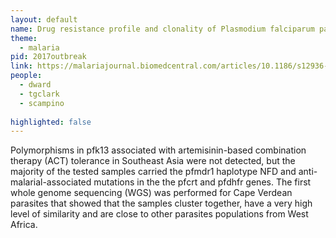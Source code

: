 ```yaml
---
layout: default
name: Drug resistance profile and clonality of Plasmodium falciparum parasites in Cape Verde
theme: 
  - malaria
pid: 2017outbreak
link: https://malariajournal.biomedcentral.com/articles/10.1186/s12936-021-03708-z
people:
  - dward
  - tgclark
  - scampino
  
highlighted: false
---
```


Polymorphisms in pfk13 associated with artemisinin-based combination therapy (ACT) tolerance in Southeast Asia were not detected, but the majority of the tested samples carried the pfmdr1 haplotype NFD and anti-malarial-associated mutations in the the pfcrt and pfdhfr genes. The first whole genome sequencing (WGS) was performed for Cape Verdean parasites that showed that the samples cluster together, have a very high level of similarity and are close to other parasites populations from West Africa.